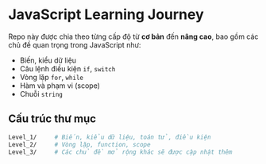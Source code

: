 # JavaScript Learning Journey

Repo này được chia theo từng cấp độ từ **cơ bản** đến **nâng cao**, bao gồm các chủ đề quan trọng trong JavaScript như:

- Biến, kiểu dữ liệu
- Câu lệnh điều kiện `if`, `switch`
- Vòng lặp `for`, `while`
- Hàm và phạm vi (scope)
- Chuỗi `string`

## Cấu trúc thư mục

```bash
Level_1/     # Biến, kiểu dữ liệu, toán tử, điều kiện
Level_2/     # Vòng lặp, function, scope
Level_3/     # Các chủ đề mở rộng khác sẽ được cập nhật thêm
